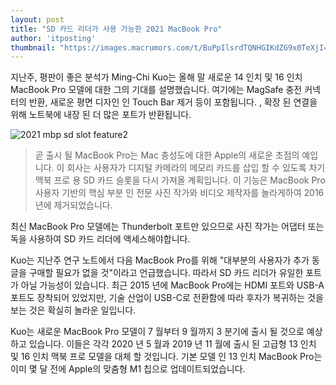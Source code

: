 ```yaml
---
layout: post
title: "SD 카드 리더가 사용 가능한 2021 MacBook Pro"
author: 'itposting'
thumbnail: "https://images.macrumors.com/t/BuPpIlsrdTQNHGIKdZG9x0TeXjI=/2500x0/filters:no_upscale():quality(90)/article-new/2021/01/2021-mbp-sd-slot-feature2.jpg"
---
```



지난주, 평판이 좋은 분석가 Ming-Chi Kuo는 올해 말 새로운 14 인치 및 16 인치 MacBook Pro 모델에 대한 그의 기대를 설명했습니다. 여기에는 MagSafe 충전 커넥터의 반환, 새로운 평면 디자인 인 Touch Bar 제거 등이 포함됩니다.
 , 확장 된 연결을 위해 노트북에 내장 된 더 많은 포트가 반환됩니다.

![2021 mbp sd slot feature2](https://images.macrumors.com/t/BuPpIlsrdTQNHGIKdZG9x0TeXjI=/2500x0/filters:no_upscale():quality(90)/article-new/2021/01/2021-mbp-sd-slot-feature2.jpg)

> 곧 출시 될 MacBook Pro는 Mac 충성도에 대한 Apple의 새로운 초점의 예입니다.
 이 회사는 사용자가 디지털 카메라의 메모리 카드를 삽입 할 수 있도록 차기 맥북 프로 용 SD 카드 슬롯을 다시 가져올 계획입니다.
 이 기능은 MacBook Pro 사용자 기반의 핵심 부분 인 전문 사진 작가와 비디오 제작자를 놀라게하여 2016 년에 제거되었습니다.

최신 MacBook Pro 모델에는 Thunderbolt 포트만 있으므로 사진 작가는 어댑터 또는 독을 사용하여 SD 카드 리더에 액세스해야합니다.

Kuo는 지난주 연구 노트에서 다음 MacBook Pro를 위해 "대부분의 사용자가 추가 동글을 구매할 필요가 없을 것"이라고 언급했습니다. 따라서 SD 카드 리더가 유일한 포트가 아닐 가능성이 있습니다.
 최근 2015 년에 MacBook Pro에는 HDMI 포트와 USB-A 포트도 장착되어 있었지만, 기술 산업이 USB-C로 전환함에 따라 후자가 복귀하는 것을 보는 것은 확실히 놀라운 일입니다.

Kuo는 새로운 MacBook Pro 모델이 7 월부터 9 월까지 3 분기에 출시 될 것으로 예상하고 있습니다.
 이들은 각각 2020 년 5 월과 2019 년 11 월에 출시 된 고급형 13 인치 및 16 인치 맥북 프로 모델을 대체 할 것입니다.
 기본 모델 인 13 인치 MacBook Pro는 이미 몇 달 전에 Apple의 맞춤형 M1 칩으로 업데이트되었습니다.